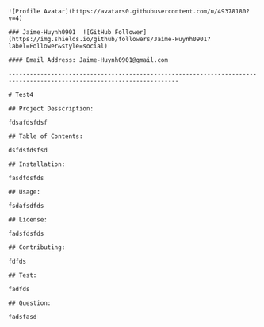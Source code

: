 
    ![Profile Avatar](https://avatars0.githubusercontent.com/u/49378180?v=4)

    ### Jaime-Huynh0901  ![GitHub Follower](https://img.shields.io/github/followers/Jaime-Huynh0901?label=Follower&style=social)

    #### Email Address: Jaime-Huynh0901@gmail.com

    ----------------------------------------------------------------------------------------------------------------------

    # Test4

    ## Project Desscription:

    fdsafdsfdsf

    ## Table of Contents:

    dsfdsfdsfsd

    ## Installation:

    fasdfdsfds

    ## Usage:

    fsdafsdfds

    ## License:

    fadsfdsfds

    ## Contributing:

    fdfds

    ## Test:

    fadfds

    ## Question:

    fadsfasd
    